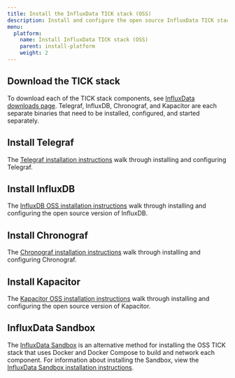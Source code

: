 ```yaml
---
title: Install the InfluxData TICK stack (OSS)
description: Install and configure the open source InfluxData TICK stack – Telegraf, InfluxDB, Chronograf, and Kapacitor.
menu:
  platform:
    name: Install InfluxData TICK stack (OSS)
    parent: install-platform
    weight: 2
---
```


## Download the TICK stack
To download each of the TICK stack components, see [InfluxData downloads page](https://portal.influxdata.com/downloads).
Telegraf, InfluxDB, Chronograf, and Kapacitor are each separate binaries that need
to be installed, configured, and started separately.


## Install Telegraf
The [Telegraf installation instructions](https://docs.influxdata.com/telegraf/latest/introduction/installation/)
walk through installing and configuring Telegraf.

## Install InfluxDB
The [InfluxDB OSS installation instructions](https://docs.influxdata.com/influxdb/latest/introduction/installation/)
walk through installing and configuring the open source version of InfluxDB.

## Install Chronograf
The [Chronograf installation instructions](https://docs.influxdata.com/chronograf/latest/introduction/installation/)
walk through installing and configuring Chronograf.

## Install Kapacitor
The [Kapacitor OSS installation instructions](https://docs.influxdata.com/kapacitor/latest/introduction/installation/)
walk through installing and configuring the open source version of Kapacitor.

## InfluxData Sandbox
The [InfluxData Sandbox](https://github.com/influxdata/sandbox) is an alternative
method for installing the OSS TICK stack that uses Docker and Docker Compose to build
and network each component. For information about installing the Sandbox, view the
[InfluxData Sandbox installation instructions](/platform/installation/sandbox-install).
